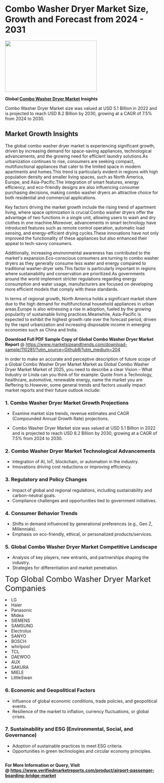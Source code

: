 <H1>Combo Washer Dryer Market Size, Growth and Forecast from 2024 - 2031</H1><img class="aligncenter size-medium wp-image-584254" src="https://thirdeyenews.in/wp-content/uploads/2024/09/Global-Market-Research-300x168.jpeg" alt="" width="300" height="168" /><p><strong>Global&nbsp;<a href="https://www.marketsizeandtrends.com/download-sample/110281/?utm_source=Github8j?utm_medium=204">Combo Washer Dryer Market</a> Insights</strong></p><p>Combo Washer Dryer Market size was valued at USD 5.1 Billion in 2022 and is projected to reach USD 8.2 Billion by 2030, growing at a CAGR of 7.5% from 2024 to 2030.</p><p><h2>Market Growth Insights</h2> <p>The global combo washer dryer market is experiencing significant growth, driven by increasing demand for space-saving appliances, technological advancements, and the growing need for efficient laundry solutions.As urbanization continues to rise, consumers are seeking compact, multifunctional appliances that cater to the limited space in modern apartments and homes.This trend is particularly evident in regions with high population density and smaller living spaces, such as North America, Europe, and Asia-Pacific.The integration of smart features, energy efficiency, and eco-friendly designs are also influencing consumer purchasing decisions, making combo washer dryers an attractive choice for both residential and commercial applications.</p> <p>Key factors driving the market growth include the rising trend of apartment living, where space optimization is crucial.Combo washer dryers offer the advantage of two functions in a single unit, allowing users to wash and dry clothes in one machine.Moreover, advancements in smart technology have introduced features such as remote control operation, automatic load sensing, and energy-efficient drying cycles.These innovations have not only improved the functionality of these appliances but also enhanced their appeal to tech-savvy consumers.</p> <p>Additionally, increasing environmental awareness has contributed to the market's expansion.Eco-conscious consumers are turning to combo washer dryers as they generally consume less water and energy compared to traditional washer-dryer sets.This factor is particularly important in regions where sustainability and conservation are prioritized.As governments around the world implement stricter regulations regarding energy consumption and water usage, manufacturers are focused on developing more efficient models that comply with these standards.</p> <p>In terms of regional growth, North America holds a significant market share due to the high demand for multifunctional household appliances in urban areas.Europe is also witnessing a rise in adoption, fueled by the growing popularity of sustainable living practices.Meanwhile, Asia-Pacific is expected to exhibit the highest growth rate over the forecast period, driven by the rapid urbanization and increasing disposable income in emerging economies such as China and India.</p> <p><span class=""><strong>Download Full PDF Sample Copy of Global Combo Washer Dryer Market Report</strong> @ <a href="https://www.marketsizeandtrends.com/download-sample/110281/?utm_source=Github8j?utm_medium=204" target="_blank">https://www.marketsizeandtrends.com/download-sample/110281/?utm_source=Github8j?utm_medium=204</a></span></p><p>In order to make an accurate and perceptive description of future scope of a Global&nbsp;Combo Washer Dryer Market Market as Global&nbsp;Combo Washer Dryer Market Market of 2025, you need to describe a clear Vision &ndash; What Industry or Linda can you think of for example: Quote from a Technology, healthcare, automotive, renewable energy, name the market you are Reffering to.However, some general trends and factors usually impact market reports and their future outlook include:</p><h3>1.&nbsp;<strong>Combo Washer Dryer Market Growth Projections</strong></h3><ul><li>Examine market size trends, revenue estimates and CAGR (Compounded Annual Growth Rate) projections.</li><li><p>Combo Washer Dryer Market size was valued at USD 5.1 Billion in 2022 and is projected to reach USD 8.2 Billion by 2030, growing at a CAGR of 7.5% from 2024 to 2030.</p></li></ul><h3>2.&nbsp;<strong>Combo Washer Dryer Market Technological Advancements</strong></h3><ul><li>Integration of AI, IoT, blockchain, or automation in the industry.</li><li>Innovations driving cost reductions or improving efficiency.</li></ul><h3>3.&nbsp;<strong>Regulatory and Policy Changes</strong></h3><ul><li>Impact of global and regional regulations, including sustainability and carbon-neutral goals.</li><li>Compliance challenges and opportunities tied to government initiatives.</li></ul><h3>4.&nbsp;<strong>Consumer Behavior Trends</strong></h3><ul><li>Shifts in demand influenced by generational preferences (e.g., Gen Z, Millennials).</li><li>Emphasis on eco-friendly, ethical, or personalized products/services.</li></ul><h3>5.&nbsp;<strong>Global Combo Washer Dryer Market Competitive Landscape</strong></h3><ul><li>Analysis of key players, new entrants, and partnerships shaping the industry.</li><li>Strategies for differentiation and market penetration.</li></ul><p data-pm-slice="1 1 []"><span style="color: inherit; font-family: inherit; font-size: 25px;">Top Global Combo Washer Dryer Market Companies</span></p><div class="" data-test-id=""><p><li>LG</li><li> Haier</li><li> Panasonic</li><li> Midea</li><li> SIEMENS</li><li> SAMSUNG</li><li> Electrolux</li><li> SANYO</li><li> BOSCH</li><li> whirlpool</li><li> TCL</li><li> DAEWOO</li><li> AUX</li><li> SAKURA</li><li> MIELE</li><li> LittleSwan</li></p></div><h3>6.&nbsp;<strong>Economic and Geopolitical Factors</strong></h3><ul><li>Influence of global economic conditions, trade policies, and geopolitical events.</li><li>Resilience of the market to inflation, currency fluctuations, or global crises.</li></ul><h3>7.&nbsp;<strong>Sustainability and ESG (Environmental, Social, and Governance)</strong></h3><ul><li>Adoption of sustainable practices to meet ESG criteria.</li><li>Opportunities in green technologies and circular economy principles.</li></ul><h2><strong style="font-size: 14px;">For More Information or Query, Visit @&nbsp;</strong><a style="background-color: #ffffff; font-size: 14px;" href="https://www.marketsizeandtrends.com/report/combo-washer-dryer-market/" target="_blank">https://www.verifiedmarketreports.com/product/airport-passenger-boarding-bridge-market</a></h2>